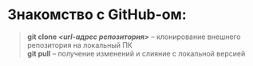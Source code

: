 # Знакомство с GitHub-ом:
> **git clone _<url-адрес репозитория>_** – клонирование внешнего репозитория на  локальный ПК  
> **git pull** – получение изменений и слияние с локальной версией  
